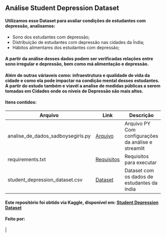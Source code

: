 ## Análise Student Depression Dataset

#### Utilizamos esse Dataset para avaliar condições de estudantes com depressão, analisamos: 
* Sono dos estudantes com depressão;
* Distribuição de estudantes com depressão nas cidades da Índia;
* Hábitos alimentares dos estudantes com depressão;
#### A partir da análise desses dados podem ser verificadas relações entre sono irregular e depressão, bem como má alimentação e depressão. 
#### Além de outras váriaveis como: infraestrutura e qualidade de vida da cidade e como ela pode impactar na condição mental desses estudantes. A partir do estudo também e viavél a analise de medidas públicas a serem tomadas em Cidades onde os níveis de Depressão são mais altos. 

#### Itens contidos: 

| Arquivo | Link | Descrição |
| -------- | ----- | ----------- |
| analise_de_dados_sadboysegirls.py | [Arquivo](analise_de_dados_sadboysegirls.py)| Arquivo PY Com configurações da análise e streamlit|
| requirements.txt | [Requisitos](requirements.txt)  | Requisitos para executar |
| student_depression_dataset.csv | [Dataset](student_depression_dataset.csv)  | Dataset com os dados de estudantes da índia |


#### Este repositório foi obtido via Kaggle, disponível em: [Student Depression Dataset](https://www.kaggle.com/datasets/hopesb/student-depression-dataset)



#### Feito por:
| 
